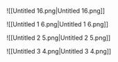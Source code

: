   

![[Untitled 16.png|Untitled 16.png]]

![[Untitled 1 6.png|Untitled 1 6.png]]

![[Untitled 2 5.png|Untitled 2 5.png]]

![[Untitled 3 4.png|Untitled 3 4.png]]